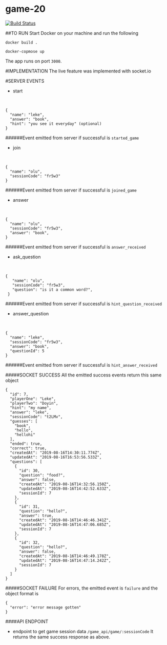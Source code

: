 # game-20
[![Build Status](https://travis-ci.org/Lekky71/billable-hours.svg?branch=master)](https://travis-ci.org/Lekky71/billable-hours)
 
 ##TO RUN
 Start Docker on your machine and run the following 
 ```
 docker build .
 ```
 ```
 docker-copmose up 
 ```
 The app runs on port `3000`.
 
 #IMPLEMENTATION
 The live feature was implemented with socket.io
 
 #SERVER EVENTS
 - start
 <br/>
 
 ```
 {
   "name": "leke",
   "answer": "book",
   "hint": "you see it everyday" (optional)   
 }
 ```

 
 ######Event emitted from server if successful is ``started_game``

- join
 <br/>
 
 ```
 {
   "name": "olu",
   "sessionCode": "fr5w3"
 }
 ```
 ######Event emitted from server if successful is ``joined_game``
 
- answer
 <br/>
 
 ```
 {
   "name": "olu",
   "sessionCode": "fr5w3",
   "answer": "book",
 }
 ```
  ######Event emitted from server if successful is ``answer_received``
  
- ask_question
 <br/>

 ```
 {
    "name": "olu",
    "sessionCode": "fr5w3",
    "question": "is it a common word?",
  }
 ```
 ######Event emitted from server if successful is ``hint_question_received``
 
- answer_question
 <br/>

 ```
 {
   "name": "leke",
   "sessionCode": "fr5w3",
   "answer": "book",
   "questionId": 5
 }
 ```
 ######Event emitted from server if successful is ``hint_answer_received``
 
#####SOCKET SUCCESS
All the emitted success events return this same object
```
{
  "id": 7,
  "playerOne": "Leke",
  "playerTwo": "Doyin",
  "hint": "my name",
  "answer": "leke",
  "sessionCode": "t2LMv",
  "guesses": [
    "book",
    "hello",
    "hellohi"
  ],
  "ended": true,
  "correct": true,
  "createdAt": "2019-08-16T14:30:11.774Z",
  "updatedAt": "2019-08-16T16:53:56.533Z",
  "questions": [
    {
      "id": 30,
      "question": "food?",
      "answer": false,
      "createdAt": "2019-08-16T14:32:56.150Z",
      "updatedAt": "2019-08-16T14:42:52.633Z",
      "sessionId": 7
    },
    {
      "id": 31,
      "question": "hello?",
      "answer": true,
      "createdAt": "2019-08-16T14:46:46.341Z",
      "updatedAt": "2019-08-16T14:47:06.685Z",
      "sessionId": 7
    },
    {
      "id": 32,
      "question": "hello?",
      "answer": false,
      "createdAt": "2019-08-16T14:46:49.178Z",
      "updatedAt": "2019-08-16T14:47:14.242Z",
      "sessionId": 7
    }
  ]
}
```
#####SOCKET FAILURE
For errors, the emitted event is ``failure`` and the object format is
```
{
  "error": "error message gotten"
}
```

####API ENDPOINT
- endpoint to get game session data ``/game_api/game/:sessionCode``
It returns the same success response as above.
